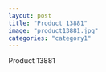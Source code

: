 ```yaml
---
layout: post
title: "Product 13881"
image: "product13881.jpg"
categories: "category1"
---
```

Product 13881
